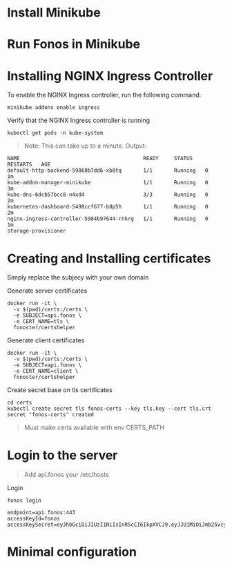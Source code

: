 
# Install Minikube
# Run Fonos in Minikube
# Installing NGINX Ingress Controller

To enable the NGINX Ingress controller, run the following command:

```
minikube addons enable ingress
```

Verify that the NGINX Ingress controller is running

```
kubectl get pods -n kube-system
```

> Note: This can take up to a minute.
Output:

```
NAME                                        READY     STATUS    RESTARTS   AGE
default-http-backend-59868b7dd6-xb8tq       1/1       Running   0          1m
kube-addon-manager-minikube                 1/1       Running   0          3m
kube-dns-6dcb57bcc8-n4xd4                   3/3       Running   0          2m
kubernetes-dashboard-5498ccf677-b8p5h       1/1       Running   0          2m
nginx-ingress-controller-5984b97644-rnkrg   1/1       Running   0          1m
storage-provisioner         
```

# Creating and Installing certificates

Simply replace the subjecy with your own domain

Generate server certificates

```
docker run -it \
  -v $(pwd)/certs:/certs \
  -e SUBJECT=api.fonos \
  -e CERT_NAME=tls \
  fonoster/certshelper
```

Generate client certificates

```
docker run -it \
  -v $(pwd)/certs:/certs \
  -e SUBJECT=api.fonos \
  -e CERT_NAME=client \
  fonoster/certshelper
```

Create secret base on tls certificates

```
cd certs
kubectl create secret tls fonos-certs --key tls.key --cert tls.crt
secret "fonos-certs" created
```
> Must make certs available with env CERTS_PATH

# Login to the server

> Add api.fonos your /etc/hosts


Login

```fonos login```

```
endpoint=api.fonos:443
accessKeyId=fonos
accessKeySecret=eyJhbGciOiJIUzI1NiIsInR5cCI6IkpXVCJ9.eyJJU1MiOiJmb25vcyIsInN1YiI6ImZvbm9zIiwiaWF0IjoxNTk0Njc0MjQxfQ.7iedQpoXxVgBPdxZzmgVba4HY_hK_UZP8jiH1Skp6YA
```

# Minimal configuration